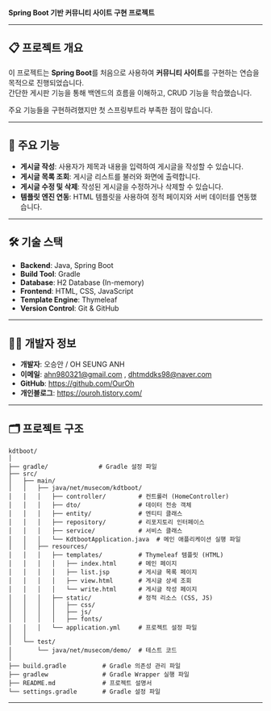 **Spring Boot 기반 커뮤니티 사이트 구현 프로젝트**  

---

## 📋 프로젝트 개요  
이 프로젝트는 **Spring Boot**를 처음으로 사용하여 **커뮤니티 사이트**를 구현하는 연습을 목적으로 진행되었습니다.  
간단한 게시판 기능을 통해 백엔드의 흐름을 이해하고, CRUD 기능을 학습했습니다.

주요 기능들을 구현하려했지만 첫 스프링부트라 부족한 점이 많습니다.

---

## 🚀 주요 기능  
- **게시글 작성**: 사용자가 제목과 내용을 입력하여 게시글을 작성할 수 있습니다.  
- **게시글 목록 조회**: 게시글 리스트를 불러와 화면에 출력합니다.  
- **게시글 수정 및 삭제**: 작성된 게시글을 수정하거나 삭제할 수 있습니다.  
- **템플릿 엔진 연동**: HTML 템플릿을 사용하여 정적 페이지와 서버 데이터를 연동했습니다.  

---

## 🛠️ 기술 스택  
- **Backend**: Java, Spring Boot  
- **Build Tool**: Gradle  
- **Database**: H2 Database (In-memory)  
- **Frontend**: HTML, CSS, JavaScript  
- **Template Engine**: Thymeleaf  
- **Version Control**: Git & GitHub  

---

## 🧑‍💻 개발자 정보  
- **개발자**: 오승안 / OH SEUNG ANH 
- **이메일**: ahn980321@gmail.com , dhtmddks98@naver.com 
- **GitHub**: https://github.com/OurOh
- **개인블로그**: https://ouroh.tistory.com/  
---

## 🗂️ 프로젝트 구조  
```plaintext
kdtboot/
│
├── gradle/              # Gradle 설정 파일  
├── src/  
│   ├── main/  
│   │   ├── java/net/musecom/kdtboot/  
│   │   │   ├── controller/         # 컨트롤러 (HomeController)  
│   │   │   ├── dto/                # 데이터 전송 객체  
│   │   │   ├── entity/             # 엔티티 클래스  
│   │   │   ├── repository/         # 리포지토리 인터페이스  
│   │   │   ├── service/            # 서비스 클래스  
│   │   │   └── KdtbootApplication.java  # 메인 애플리케이션 실행 파일  
│   │   ├── resources/  
│   │   │   ├── templates/          # Thymeleaf 템플릿 (HTML)  
│   │   │   │   ├── index.html      # 메인 페이지  
│   │   │   │   ├── list.jsp        # 게시글 목록 페이지  
│   │   │   │   ├── view.html       # 게시글 상세 조회  
│   │   │   │   └── write.html      # 게시글 작성 페이지  
│   │   │   ├── static/             # 정적 리소스 (CSS, JS)  
│   │   │   │   ├── css/  
│   │   │   │   ├── js/  
│   │   │   │   ├── fonts/  
│   │   │   └── application.yml     # 프로젝트 설정 파일  
│   │
│   └── test/  
│       └── java/net/musecom/demo/  # 테스트 코드  
│
├── build.gradle          # Gradle 의존성 관리 파일  
├── gradlew               # Gradle Wrapper 실행 파일  
├── README.md             # 프로젝트 설명서  
└── settings.gradle       # Gradle 설정 파일
```
---


